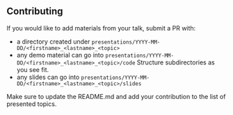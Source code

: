## Contributing

If you would like to add materials from your talk, submit a PR with:


- a directory created under `presentations/YYYY-MM-DD/<firstname>_<lastname>_<topic>`
- any demo material can go into  `presentations/YYYY-MM-DD/<firstname>_<lastname>_<topic>/code`
Structure subdirectories as you see fit.
- any slides can go into  `presentations/YYYY-MM-DD/<firstname>_<lastname>_<topic>/slides`

Make sure to update the README.md and add your contribution to the list of presented topics.

